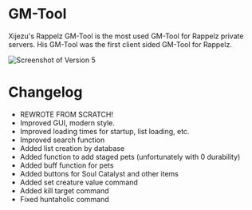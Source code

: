 # GM-Tool
Xijezu's Rappelz GM-Tool is the most used GM-Tool for Rappelz private servers.
His GM-Tool was the first client sided GM-Tool for Rappelz.

![Screenshot of Version 5](https://i.xijezu.io/HZoH4.png)

# Changelog
- REWROTE FROM SCRATCH!
- Improved GUI, modern style.
- Improved loading times for startup, list loading, etc.
- Improved search function
- Added list creation by database
- Added function to add staged pets (unfortunately with 0 durability)
- Added buff function for pets
- Added buttons for Soul Catalyst and other items
- Added set creature value command
- Added kill target command
- Fixed huntaholic command 

